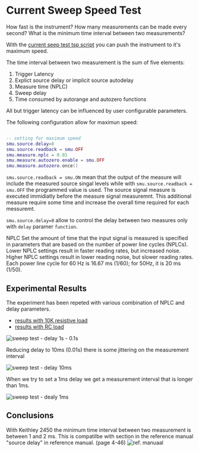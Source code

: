 # Current Sweep Speed Test

How fast is the instrument? How many measurements can be made every second? What is the minimum time interval between two measurements?

With the [current seep test tsp script](../current-sweep-speed-test/current-sweep-test.tsp) you can push the instrument to it's maximum speed.

The time interval between two measurement is the sum of five elements: 

 1. Trigger Latency
 2. Explict source delay or implicit source autodelay 
 3. Measure time (NPLC)
 4. Sweep delay
 5. Time consumed by autorange and autozero functions

All but trigger latency can be influenced by user configurable parameters.

 The following configuration allow for maximun speed:

```lua

-- setting for maximum speed 
smu.source.delay=0
smu.source.readback = smu.OFF
smu.measure.nplc = 0.01
smu.measure.autozero.enable = smu.OFF
smu.measure.autozero.once()

```

`smu.source.readback = smu.ON` mean that the output of the measure will include the measured source singal levels while with `smu.source.readback = smu.OFF` the programmed value is used. The source signal measure is executed immidiatly before the measure signal measuremnt. This additional measure require some time and increase the overall time required for each messuremt.

`smu.source.delay=0` allow to control the delay between two measures only with `delay` paramer `function`.

NPLC Set the amount of time that the input signal is measured is specified in parameters that are based on the number of power line cycles (NPLCs). Lower NPLC settings result in faster reading rates, but increased noise. Higher NPLC settings result in lower reading noise, but slower reading rates. Each power line cycle for 60 Hz is 16.67 ms (1/60); for 50Hz, it is 20 ms (1/50).

## Experimental Results

The experiment has been repeted with various combination of NPLC and delay parameters.

- [results with 10K resistive load](../current-sweep-speed-test/current_sweep_test_R10K_LOAD.txt)
- [results with RC load](../current-sweep-speed-test/current_sweep_test_RC_LOAD.txt)

![sweep test - delay 1s - 0.1s](media/currrent_sweep_test_100ms.png)

Reducing delay to 10ms (0.01s) there is some jittering on the measurement interval

![sweep test - delay 10ms](media/currrent_sweep_test_10ms.png)

When we try to set a 1ms delay we get a measurement interval that is longer than 1ms.

![sweep test - dealy 1ms](media/currrent_sweep_test_1ms.png)

## Conclusions

With Keithley 2450 the minimum time interval between two measurement is between 1 and 2 ms. This is compatilbe with section in the reference manual "source delay" in reference manual. (page 4-46)
![ref. manuaal](media/manual4-46_source_delay.png)